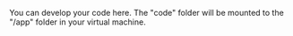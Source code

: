 
You can develop your code here. The "code" folder will be mounted to the "/app" folder in your virtual machine.

